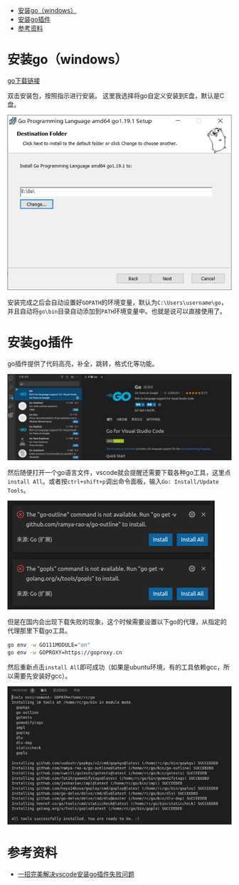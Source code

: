 - [安装go（windows）](#安装gowindows)
- [安装go插件](#安装go插件)
- [参考资料](#参考资料)

# 安装go（windows）

[go下载链接](https://golang.google.cn/doc/install)

双击安装包，按照指示进行安装。
这里我选择将go自定义安装到E盘，默认是C盘。

![install-go](install-go.png)

安装完成之后会自动设置好`GOPATH`的环境变量，默认为`C:\Users\username\go`，并且自动将`go\bin`目录自动添加到`PATH`环境变量中。也就是说可以直接使用了。

# 安装go插件

go插件提供了代码高亮，补全，跳转，格式化等功能。

![download-go-plugin](download-go-plugin.png)

然后随便打开一个go语言文件，vscode就会提醒还需要下载各种go工具，这里点`install All`。或者按`ctrl+shift+p`调出命令面板，输入`Go: Install/Update Tools`。

![install-go-commands](install-go-commands.png)

但是在国内会出现下载失败的现象，这个时候需要设置以下go的代理，从指定的代理那里下载go工具。

```bash
go env -w GO111MODULE="on"
go env -w GOPROXY=https://goproxy.cn
```

然后重新点击`install All`即可成功（如果是ubuntu环境，有的工具依赖gcc，所以需要先安装好gcc）。

![all-tools-installed](all-tools-installed.png)

# 参考资料

- [一招完美解决vscode安装go插件失败问题](https://blog.csdn.net/qq_41065919/article/details/107710144)
